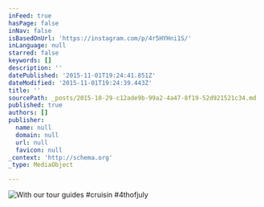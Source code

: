 ```yaml
---
inFeed: true
hasPage: false
inNav: false
isBasedOnUrl: 'https://instagram.com/p/4r5HYHni1S/'
inLanguage: null
starred: false
keywords: []
description: ''
datePublished: '2015-11-01T19:24:41.851Z'
dateModified: '2015-11-01T19:24:39.443Z'
title: ''
sourcePath: _posts/2015-10-29-c12ade9b-99a2-4a47-8f19-52d921521c34.md
published: true
authors: []
publisher:
  name: null
  domain: null
  url: null
  favicon: null
_context: 'http://schema.org'
_type: MediaObject

---
```

![With our tour guides #cruisin #4thofjuly](https://igcdn-photos-b-a.akamaihd.net/hphotos-ak-xaf1/t51.2885-15/s640x640/sh0.08/e35/11348125_1457142994580537_1646457134_n.jpg)